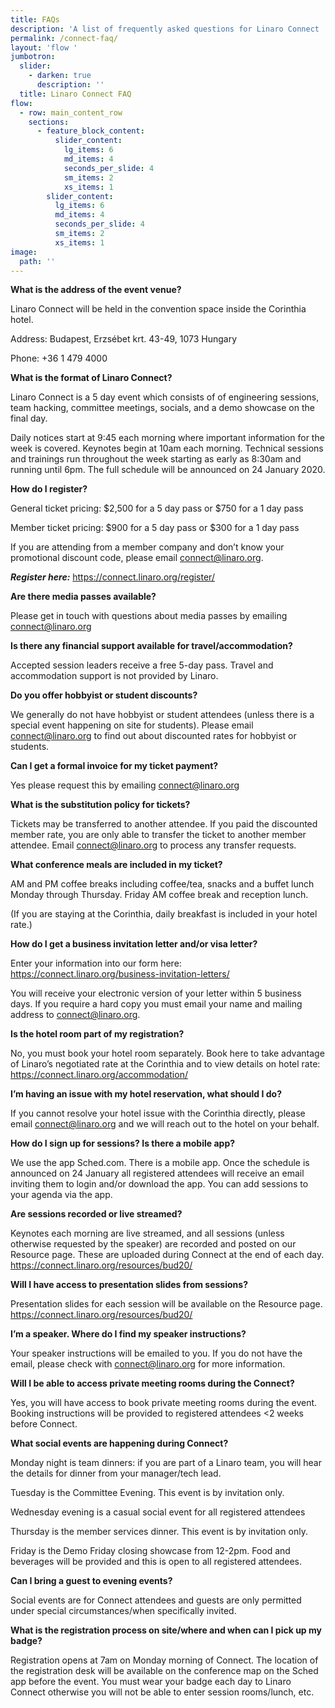 ```yaml
---
title: FAQs
description: 'A list of frequently asked questions for Linaro Connect '
permalink: /connect-faq/
layout: 'flow '
jumbotron:
  slider:
    - darken: true
      description: ''
  title: Linaro Connect FAQ
flow:
  - row: main_content_row
    sections:
      - feature_block_content:
          slider_content:
            lg_items: 6
            md_items: 4
            seconds_per_slide: 4
            sm_items: 2
            xs_items: 1
        slider_content:
          lg_items: 6
          md_items: 4
          seconds_per_slide: 4
          sm_items: 2
          xs_items: 1
image:
  path: ''
---
```

**What is the address of the event venue?**

Linaro Connect will be held in the convention space inside the Corinthia hotel. 

Address: Budapest, Erzsébet krt. 43-49, 1073 Hungary

Phone: +36 1 479 4000

**What is the format of Linaro Connect?**

Linaro Connect is a 5 day event which consists of of engineering sessions, team hacking, committee meetings, socials, and a demo showcase on the final day. 

Daily notices start at 9:45 each morning where important information for the week is covered. Keynotes begin at 10am each morning. Technical sessions and trainings run throughout the week starting as early as 8:30am and running until 6pm. The full schedule will be announced on 24 January 2020. 

**How do I register?** 

General ticket pricing: $2,500 for a 5 day pass or $750 for a 1 day pass

Member ticket pricing: $900 for a 5 day pass or $300 for a 1 day pass

If you are attending from a member company and don’t know your promotional discount code, please email connect@linaro.org. 

**_Register here:_** https://connect.linaro.org/register/ 

**Are there media passes available?**

Please get in touch with questions about media passes by emailing connect@linaro.org 

**Is there any financial support available for travel/accommodation?**

Accepted session leaders receive a free 5-day pass. Travel and accommodation support is not provided by Linaro.

**Do you offer hobbyist or student discounts?**

We generally do not have hobbyist or student attendees (unless there is a special event happening on site for students). Please email connect@linaro.org to find out about discounted rates for hobbyist or students.

**Can I get a formal invoice for my ticket payment?**

Yes please request this by emailing connect@linaro.org 

**What is the substitution policy for tickets?**

Tickets may be transferred to another attendee. If you paid the discounted member rate, you are only able to transfer the ticket to another member attendee. Email connect@linaro.org to process any transfer requests. 

**What conference meals are included in my ticket?**

AM and PM coffee breaks including coffee/tea, snacks and a buffet lunch Monday through Thursday. Friday AM coffee break and reception lunch. 

(If you are staying at the Corinthia, daily breakfast is included in your hotel rate.)

**How do I get a business invitation letter and/or visa letter?**

Enter your information into our form here: https://connect.linaro.org/business-invitation-letters/ 

You will receive your electronic version of your letter within 5 business days. If you require a hard copy you must email your name and mailing address to connect@linaro.org. 

**Is the hotel room part of my registration?**

No, you must book your hotel room separately. Book here to take advantage of Linaro’s negotiated rate at the Corinthia and to view details on hotel rate: https://connect.linaro.org/accommodation/ 

**I’m having an issue with my hotel reservation, what should I do?**

If you cannot resolve your hotel issue with the Corinthia directly, please email connect@linaro.org and we will reach out to the hotel on your behalf. 

**How do I sign up for sessions? Is there a mobile app?**

We use the app Sched.com. There is a mobile app. Once the schedule is announced on 24 January all registered attendees will receive an email inviting them to login and/or download the app. You can add sessions to your agenda via the app.

**Are sessions recorded or live streamed?**

Keynotes each morning are live streamed, and all sessions (unless otherwise requested by the speaker) are recorded and posted on our Resource page. These are uploaded during Connect at the end of each day. https://connect.linaro.org/resources/bud20/

**Will I have access to presentation slides from sessions?**

Presentation slides for each session will be available on the Resource page. https://connect.linaro.org/resources/bud20/

**I’m a speaker. Where do I find my speaker instructions?**

Your speaker instructions will be emailed to you. If you do not have the email, please check with connect@linaro.org for more information. 

**Will I be able to access private meeting rooms during the Connect?**

Yes, you will have access to book private meeting rooms during the event. Booking instructions will be provided to registered attendees <2 weeks before Connect. 

**What social events are happening during Connect?**

Monday night is team dinners: if you are part of a Linaro team, you will hear the details for dinner from your manager/tech lead. 

Tuesday is the Committee Evening. This event is by invitation only. 

Wednesday evening is a casual social event for all registered attendees

Thursday is the member services dinner. This event is by invitation only. 

Friday is the Demo Friday closing showcase from 12-2pm. Food and beverages will be provided and this is open to all registered attendees. 

**Can I bring a guest to evening events?**

Social events are for Connect attendees and guests are only permitted under special circumstances/when specifically invited. 

**What is the registration process on site/where and when can I pick up my badge?**

Registration opens at 7am on Monday morning of Connect. The location of the registration desk will be available on the conference map on the Sched app before the event. You must wear your badge each day to Linaro Connect otherwise you will not be able to enter session rooms/lunch, etc.
